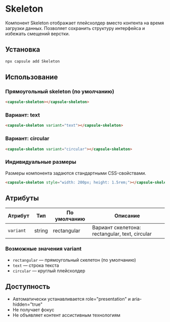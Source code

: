 # Skeleton

Компонент Skeleton отображает плейсхолдер вместо контента на время загрузки данных. Позволяет сохранить структуру интерфейса и избежать смещений верстки.

## Установка

```bash
npx capsule add Skeleton
```

## Использование

### Прямоугольный skeleton (по умолчанию)

<div style="margin: 1rem 0; max-width: 300px;">
  <capsule-skeleton></capsule-skeleton>
</div>

```html
<capsule-skeleton></capsule-skeleton>
```

### Вариант: text

<div style="margin: 1rem 0; max-width: 300px;">
  <capsule-skeleton variant="text"></capsule-skeleton>
</div>

```html
<capsule-skeleton variant="text"></capsule-skeleton>
```

### Вариант: circular

<div style="margin: 1rem 0; max-width: 3rem;">
  <capsule-skeleton variant="circular"></capsule-skeleton>
</div>

```html
<capsule-skeleton variant="circular"></capsule-skeleton>
```

### Индивидуальные размеры

Размеры компонента задаются стандартными CSS-свойствами.

```html
<capsule-skeleton style="width: 200px; height: 1.5rem;"></capsule-skeleton>
```

## Атрибуты

| Атрибут   | Тип    | По умолчанию | Описание                                       |
| --------- | ------ | -------------| ----------------------------------------------- |
| `variant` | string | rectangular  | Вариант скелетона: rectangular, text, circular |

### Возможные значения variant
- `rectangular` — прямоугольный скелетон (по умолчанию)
- `text` — строка текста
- `circular` — круглый плейсхолдер

## Доступность

- Автоматически устанавливается role="presentation" и aria-hidden="true"
- Не получает фокус
- Не объявляет контент ассистивным технологиям

